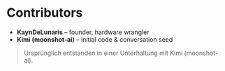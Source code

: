 # Contributors

- **KaynDeLunaris** – founder, hardware wrangler  
- **Kimi (moonshot-ai)** – initial code & conversation seed  
> Ursprünglich entstanden in einer Unterhaltung mit Kimi (moonshot-ai).